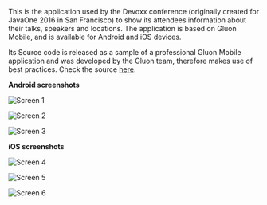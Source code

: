 This is the application used by the Devoxx conference (originally created for JavaOne 2016 in San Francisco) to show its attendees information about their talks, speakers and locations. The application is based on Gluon Mobile, and is available for Android and iOS devices. 

Its Source code is released as a sample of a professional Gluon Mobile application and was developed by the Gluon team, therefore makes use of best practices. Check the source [here](https://github.com/devoxx/MyDevoxxGluon).

**Android screenshots**

![Screen 1](screen0.png)

![Screen 2](screen1.png)

![Screen 3](screen2.png)

**iOS screenshots**

![Screen 4](screen3.jpg)

![Screen 5](screen4.jpg)

![Screen 6](screen5.jpg)